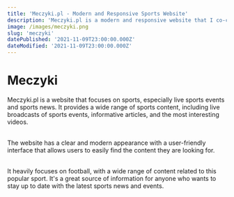 ```yaml
---
title: 'Meczyki.pl - Modern and Responsive Sports Website'
description: 'Meczyki.pl is a modern and responsive website that I co-created using Nuxt. The website is user-friendly and easy to navigate, offering a wide range of features and enhancements.'
image: /images/meczyki.png
slug: 'meczyki'
datePublished: '2021-11-09T23:00:00.000Z'
dateModified: '2021-11-09T23:00:00.000Z'
---
```


# Meczyki

Meczyki.pl is a website that focuses on sports, especially live sports events and sports news. It provides a wide range of sports content, including live broadcasts of sports events, informative articles, and the most interesting videos.

\
The website has a clear and modern appearance with a user-friendly interface that allows users to easily find the content they are looking for.

\
It heavily focuses on football, with a wide range of content related to this popular sport. It's a great source of information for anyone who wants to stay up to date with the latest sports news and events.